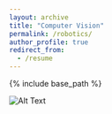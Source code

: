 ```yaml
---
layout: archive
title: "Computer Vision"
permalink: /robotics/
author_profile: true
redirect_from:
  - /resume
---
```


{% include base_path %}


![Alt Text](http://m-a-c-e.github.io/website/files/control.gif)


